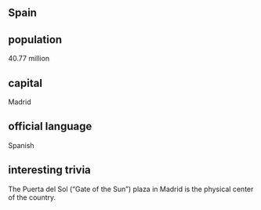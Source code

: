## Spain
##  population

40.77 million

##  capital
Madrid
 
##  official language
Spanish

##  interesting trivia

The Puerta del Sol (“Gate of the Sun”) plaza in Madrid is the physical center of the country.


